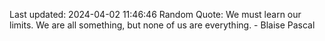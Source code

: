 Last updated: 2024-04-02 11:46:46
Random Quote: We must learn our limits. We are all something, but none of us are everything. - Blaise Pascal